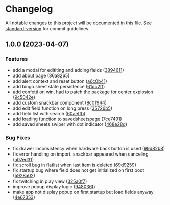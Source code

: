 # Changelog

All notable changes to this project will be documented in this file. See [standard-version](https://github.com/conventional-changelog/standard-version) for commit guidelines.

## 1.0.0 (2023-04-07)


### Features

* add a modal for edititing and adding fields ([3894611](https://github.com/Rankarusu/ConBingo3/commit/38946115ebfc1d20f83d32d6f3b81827be28a4a9))
* add about page ([86a8265](https://github.com/Rankarusu/ConBingo3/commit/86a82656cb740ec21a8d83d4a42899d52f9d4718))
* add alert context and reset button ([a6c0b41](https://github.com/Rankarusu/ConBingo3/commit/a6c0b412650bd533ddf7beeae0cb04b8b5acb05b))
* add bingo sheet state persistence ([61dc2ff](https://github.com/Rankarusu/ConBingo3/commit/61dc2ff685056a9212916b369a0b16c4d381dda4))
* add confetti on win, had to patch the package for center explosion ([9c5042e](https://github.com/Rankarusu/ConBingo3/commit/9c5042ef2e7891869bfa701e2785510552407cf8))
* add custom snackbar component ([8c01944](https://github.com/Rankarusu/ConBingo3/commit/8c0194407c12d7718d83e6fb2f88585858aa548c))
* add edit field function on long press ([35726b5](https://github.com/Rankarusu/ConBingo3/commit/35726b533113a2ca4e21f3385a72419af672dfff))
* add field list with search ([60aeffb](https://github.com/Rankarusu/ConBingo3/commit/60aeffb88ec1e3e6d07ecea1b86c2517fcf1f5c7))
* add loading function to savedsheetspage ([7ce7491](https://github.com/Rankarusu/ConBingo3/commit/7ce7491f8ecfac902cf23efab4366032a96f9a8a))
* add saved sheets swiper with dot indicator ([468e28d](https://github.com/Rankarusu/ConBingo3/commit/468e28d431f6ed1ff11d1539d2f98546bd099334))


### Bug Fixes

* fix drawer inconsistency when hardware back button is used ([99d82b8](https://github.com/Rankarusu/ConBingo3/commit/99d82b8bd058ee76f72c08416295d0b8c101fe38))
* fix error handling on import. snackbar appeared when canceling ([a07ed31](https://github.com/Rankarusu/ConBingo3/commit/a07ed31b92d0a0b9bf2f8aa5f01b313534815c39))
* fix scroll bug in flatlist when last item is deleted ([69d9259](https://github.com/Rankarusu/ConBingo3/commit/69d925940239ca49b0105a8b77fe0270fd72c35e))
* fix startup bug where field does not get initialized on first boot ([5928a02](https://github.com/Rankarusu/ConBingo3/commit/5928a02052c08c9db70c96b98f09f5860d186877))
* fix twitching in play view ([325a0f7](https://github.com/Rankarusu/ConBingo3/commit/325a0f79bb622d68ef7dade3bf94cbdae90ab1f1))
* improve popup display logic ([948036f](https://github.com/Rankarusu/ConBingo3/commit/948036f17e083d17a395eb727a8557c325690c66))
* make app not display popup on first startup but load fields anyway ([4e67353](https://github.com/Rankarusu/ConBingo3/commit/4e673531a2d2cc8c87918fd168f20b9674a0eebc))
